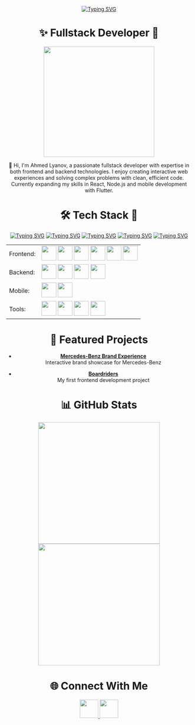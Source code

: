 <div align="center">
  
  [![Typing SVG](https://readme-typing-svg.herokuapp.com?font=Consolas&weight=600&size=60&pause=1000&color=389AF7&center=true&vCenter=true&width=530&height=100&lines=Ahmed+Lyanov)](https://github.com/AhmedLyanov)
  
</div>

<h1 align="center">✨ Fullstack Developer 🚀</h1>

<p align="center">
  <img src="https://media.tenor.com/jHljFC9ckLoAAAAC/hello-world.gif" width="300">
</p>

<p align="center">
    👋 Hi, I'm Ahmed Lyanov, a passionate fullstack developer with expertise in both frontend and backend technologies.
    I enjoy creating interactive web experiences and solving complex problems with clean, efficient code.
    Currently expanding my skills in React, Node.js and mobile development with Flutter.
</p>

<h1 align="center">🛠️ Tech Stack 🧰</h1>

<div align="center">
  
[![Typing SVG](https://readme-typing-svg.herokuapp.com?font=Consolas&size=30&duration=1&pause=1000&color=F79231&width=80&height=130&lines=HTML)](https://git.io/typing-svg)  [![Typing SVG](https://readme-typing-svg.herokuapp.com?font=Consolas&size=30&duration=1&pause=1000&color=226BF7&width=80&height=130&lines=CSS)](https://git.io/typing-svg)
[![Typing SVG](https://readme-typing-svg.herokuapp.com?font=Consolas&size=30&duration=1&pause=1000&color=E3F71B&width=200&height=130&lines=JavaScript)](https://git.io/typing-svg) [![Typing SVG](https://readme-typing-svg.herokuapp.com?font=Consolas&size=30&duration=1&pause=1000&color=226BF7&width=170&height=130&lines=Bootstrap)](https://git.io/typing-svg) [![Typing SVG](https://readme-typing-svg.herokuapp.com?font=Consolas&size=30&duration=1&pause=1000&color=36C6F7&width=200&height=130&lines=Tailwind+CSS)](https://git.io/typing-svg)

</div>

<table align="center">
  <tbody>
    <tr>
      <td>Frontend:</td>
      <td>
        <img src="https://cdn.jsdelivr.net/gh/devicons/devicon@latest/icons/html5/html5-original.svg" width="40" />
        <img src="https://cdn.jsdelivr.net/gh/devicons/devicon@latest/icons/css3/css3-original.svg" width="40" />
        <img src="https://cdn.jsdelivr.net/gh/devicons/devicon@latest/icons/javascript/javascript-original.svg" width="40" />
        <img src="https://cdn.jsdelivr.net/gh/devicons/devicon@latest/icons/react/react-original.svg" width="40" />
        <img src="https://cdn.jsdelivr.net/gh/devicons/devicon@latest/icons/bootstrap/bootstrap-original.svg" width="40" />
        <img src="https://cdn.jsdelivr.net/gh/devicons/devicon@latest/icons/tailwindcss/tailwindcss-original.svg" width="40" />
      </td>
    </tr>
    <tr>
      <td>Backend:</td>
      <td>
        <img src="https://cdn.jsdelivr.net/gh/devicons/devicon@latest/icons/nodejs/nodejs-original.svg" width="40" />
        <img src="https://cdn.jsdelivr.net/gh/devicons/devicon@latest/icons/express/express-original.svg" width="40" />
        <img src="https://cdn.jsdelivr.net/gh/devicons/devicon@latest/icons/mongodb/mongodb-original.svg" width="40" />
        <img src="https://cdn.jsdelivr.net/gh/devicons/devicon@latest/icons/nginx/nginx-original.svg" width="40" />
      </td>
    </tr>
    <tr>
      <td>Mobile:</td>
      <td>
        <img src="https://cdn.jsdelivr.net/gh/devicons/devicon@latest/icons/flutter/flutter-original.svg" width="40" />
        <img src="https://cdn.jsdelivr.net/gh/devicons/devicon@latest/icons/dart/dart-original.svg" width="40" />
      </td>
    </tr>
    <tr>
      <td>Tools:</td>
      <td>
        <img src="https://cdn.jsdelivr.net/gh/devicons/devicon@latest/icons/git/git-original.svg" width="40" />
        <img src="https://cdn.jsdelivr.net/gh/devicons/devicon@latest/icons/github/github-original.svg" width="40" />
        <img src="https://cdn.jsdelivr.net/gh/devicons/devicon@latest/icons/vscode/vscode-original.svg" width="40" />
        <img src="https://cdn.jsdelivr.net/gh/devicons/devicon@latest/icons/figma/figma-original.svg" width="40" />
      </td>
    </tr>
  </tbody>
</table>

<h1 align="center">🚀 Featured Projects</h1>

<div align="center">
  
- **[Mercedes-Benz Brand Experience](https://ahmedlyanov.github.io/Mercedes-Benz-Brand-Experiance/main/index.html)**  
  Interactive brand showcase for Mercedes-Benz
  
- **[Boardriders](https://ahmedlyanov.github.io/Boardriders/)**  
  My first frontend development project

</div>

<h1 align="center">📊 GitHub Stats</h1>

<div align="center">
  
  <img src="https://github-profile-summary-cards.vercel.app/api/cards/repos-per-language?username=AhmedLyanov&theme=algolia" width="330">
  <img src="https://github-profile-summary-cards.vercel.app/api/cards/stats?username=AhmedLyanov&theme=algolia" width="330">
  
</div>

<h1 align="center">🌐 Connect With Me</h1>

<div align="center">

  <a href="https://t.me/devahmed1" target="_blank">
    <img height="50" src="https://camo.githubusercontent.com/37251ad8dcaeeaafdd0c728120e05a4e98bd67b7d6323013e304460a59f9ff47/68747470733a2f2f706e6769636f6e2e72752f66696c652f75706c6f6164732f74656c656772616d2e706e67">
  </a>
  <a href="https://vk.com/devahmed" target="_blank">
    <img height="50" src="https://upload.wikimedia.org/wikipedia/commons/thumb/2/21/VK.com-logo.svg/2048px-VK.com-logo.svg.png">
  </a>
  
</div>
